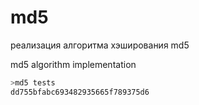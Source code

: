 # md5
реализация алгоритма хэширования md5

md5 algorithm implementation 

``` bash
>md5 tests
dd755bfabc693482935665f789375d6
```
